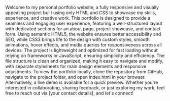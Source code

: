 Welcome to my personal portfolio website, a fully responsive and visually appealing project built using only HTML and CSS to showcase my skills, experience, and creative work. This portfolio is designed to provide a seamless and engaging user experience, featuring a well-structured layout with dedicated sections for an about page, project showcase, and contact form. Using semantic HTML5, the website ensures better accessibility and SEO, while CSS3 brings life to the design with custom styles, smooth animations, hover effects, and media queries for responsiveness across all devices. The project is lightweight and optimized for fast loading without relying on frameworks or JavaScript, ensuring simplicity and efficiency. The file structure is clean and organized, making it easy to navigate and modify, with separate stylesheets for main design elements and responsive adjustments. To view the portfolio locally, clone the repository from GitHub, navigate to the project folder, and open index.html in your browser. Alternatively, a live demo is available for a quick preview. Whether you're interested in collaborating, sharing feedback, or just exploring my work, feel free to reach out via [your contact details], and let's connect!

